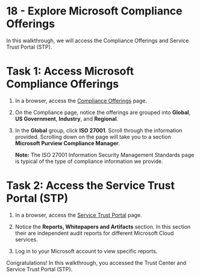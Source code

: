 # 18 - Explore Microsoft Compliance Offerings

In this walkthrough, we will access the Compliance Offerings and Service Trust Portal (STP).

# Task 1: Access Microsoft Compliance Offerings

1. In a browser, access the [Compliance Offerings](https://docs.microsoft.com/en-us/compliance/regulatory/offering-home) page.

2. On the Compliance page, notice the offerings are grouped into **Global**, **US Government**, **Industry**, and **Regional**.

3. In the **Global** group, click **ISO 27001**. Scroll through the information provided. Scrolling down on the page will take you to a section **Microsoft Purview Compliance Manager**.

    **Note:** The ISO 27001 Information Security Management Standards page is typical of the type of compliance information we provide.

# Task 2: Access the Service Trust Portal (STP)

1. In a browser, access the [Service Trust Portal](https://servicetrust.microsoft.com/) page.

2. Notice the **Reports, Whitepapers and Artifacts** section. In this section their are independent audit reports for different Microsoft Cloud services.
 
3. Log in to your Microsoft account to view specific reports.

Congratulations! In this walkthrough, you accessed the Trust Center and Service Trust Portal (STP).
